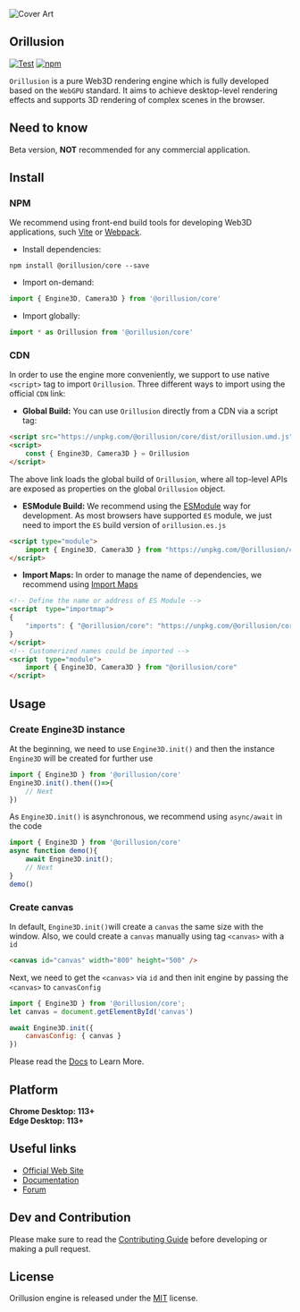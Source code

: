 ![Cover Art](https://github.com/Orillusion/orillusion-webgpu-samples/blob/main/logo_new.png)     
## Orillusion

[![Test](https://github.com/Orillusion/orillusion/actions/workflows/ci.yml/badge.svg)](https://github.com/Orillusion/orillusion/actions/workflows/ci.yml)
[![npm](https://img.shields.io/npm/v/@orillusion/core)](https://www.npmjs.com/package/@orillusion/core)

`Orillusion`  is a pure Web3D rendering engine which is fully developed based on the `WebGPU` standard. It aims to achieve desktop-level rendering effects and supports 3D rendering of complex scenes in the browser.

## Need to know
Beta version,  **NOT**  recommended for any commercial application.

## Install

### NPM
We recommend using front-end build tools for developing Web3D applications, such  [Vite](https://vitejs.dev/) or [Webpack](https://webpack.js.org/).

- Install dependencies:
```text
npm install @orillusion/core --save
```
- Import on-demand:
```javascript
import { Engine3D, Camera3D } from '@orillusion/core'
```
- Import globally:
```javascript
import * as Orillusion from '@orillusion/core'
```

### CDN
In order to use the engine more conveniently, we support to use native `<script>` tag to import `Orillusion`. Three different ways to import using the official `CDN` link:

- **Global Build:** You can use `Orillusion` directly from a CDN via a script tag:
```html
<script src="https://unpkg.com/@orillusion/core/dist/orillusion.umd.js"></script>
<script>  
    const { Engine3D, Camera3D } = Orillusion  
</script>
```
The above link loads the global build of `Orillusion`, where all top-level APIs are exposed as properties on the global `Orillusion` object.

-  **ESModule Build:** We recommend using the [ESModule](https://developer.mozilla.org/docs/Web/JavaScript/Guide/Modules) way for development. As most browsers have supported `ES` module, we just need to import the `ES` build version of `orillusion.es.js`
```html
<script type="module">  
    import { Engine3D, Camera3D } from "https://unpkg.com/@orillusion/core/dist/orillusion.es.js" 
</script>
```

- **Import Maps:** In order to manage the name of dependencies, we recommend using [Import Maps](https://caniuse.com/import-maps)

```html
<!-- Define the name or address of ES Module -->  
<script  type="importmap">  
{  
    "imports": { "@orillusion/core": "https://unpkg.com/@orillusion/core/dist/orillusion.es.js" }  
}  
</script>  
<!-- Customerized names could be imported -->  
<script  type="module">  
    import { Engine3D, Camera3D } from "@orillusion/core"
</script>
```

## Usage
### Create Engine3D instance

At the beginning, we need to use `Engine3D.init()` and then the instance `Engine3D` will be created for further use

```javascript
import { Engine3D } from '@orillusion/core' 
Engine3D.init().then(()=>{  
    // Next
})
```
As `Engine3D.init()` is asynchronous, we recommend using `async/await` in the code
```javascript
import { Engine3D } from '@orillusion/core'  
async function demo(){  
    await Engine3D.init();  
    // Next 
}  
demo()
```
### Create canvas
In default, `Engine3D.init()`will create a `canvas` the same size with the window. Also, we could create a `canvas` manually using tag `<canvas>` with a `id`

```html
<canvas id="canvas" width="800" height="500" />
```
Next, we need to get the `<canvas>` via `id` and then init engine by passing the `<canvas>` to `canvasConfig`

```javascript
import { Engine3D } from '@orillusion/core';  
let canvas = document.getElementById('canvas')  

await Engine3D.init({  
    canvasConfig: { canvas }  
})
```
Please read the [Docs](https://www.orillusion.com/guide/) to Learn More.

## Platform
**Chrome Desktop: 113+**  
**Edge Desktop: 113+**

## Useful links
- [Official Web Site](https://www.orillusion.com/)
- [Documentation](https://www.orillusion.com/guide/)
- [Forum](https://forum.orillusion.com/)

## Dev and Contribution
Please make sure to read the [Contributing Guide](.github/contributing.md) before developing or making a pull request.

## License 

Orillusion engine is released under the [MIT](https://opensource.org/licenses/MIT) license. 
